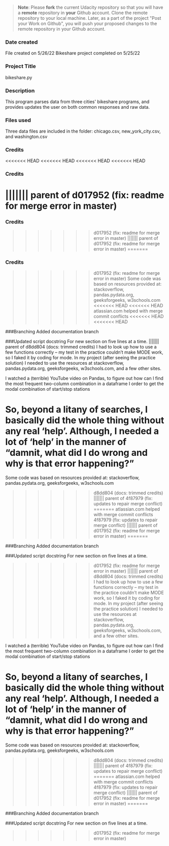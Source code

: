 >**Note**: Please **fork** the current Udacity repository so that you will have a **remote** repository in **your** Github account. Clone the remote repository to your local machine. Later, as a part of the project "Post your Work on Github", you will push your proposed changes to the remote repository in your Github account.

### Date created
File created on 5/26/22
Bikeshare project completed on 5/25/22
### Project Title
bikeshare.py

### Description
This program parses data from three cities' bikeshare programs, and provides updates the user on both common responses and raw data.

### Files used
Three data files are included in the folder: chicago.csv, new_york_city.csv, and washington.csv

### Credits
<<<<<<< HEAD
<<<<<<< HEAD
<<<<<<< HEAD
<<<<<<< HEAD
### Credits
||||||| parent of d017952 (fix: readme for merge error in master)
=======
### Credits
>>>>>>> d017952 (fix: readme for merge error in master)
||||||| parent of d017952 (fix: readme for merge error in master)
=======
### Credits
>>>>>>> d017952 (fix: readme for merge error in master)
Some code was based on resources provided at:
stackoverflow, pandas.pydata.org, geeksforgeeks, w3schools.com
<<<<<<< HEAD
<<<<<<< HEAD
atlassian.com helped with merge commit conflicts
<<<<<<< HEAD
<<<<<<< HEAD

###Branching
Added documentation branch

###Updated script docstring
For new section on five lines at a time.
||||||| parent of d8dd804 (docs: trimmed credits)
I had to look up how to use a few functions correctly – my test in the practice couldn’t make MODE work, so I faked it by coding for mode. In my project (after seeing the practice solution) I needed to use the resources at stackoverflow, pandas.pydata.org, geeksforgeeks, w3schools.com, and a few other sites.

I watched a (terrible) YouTube video on Pandas, to figure out how can I find the most frequent two-column combination in a dataframe I order to get the modal combination of start/stop stations

So, beyond a litany of searches, I basically did the whole thing without any real ‘help’. Although, I needed a lot of ‘help’ in the manner of “damnit, what did I do wrong and why is that error happening?”
=======
Some code was based on resources provided at:
stackoverflow, pandas.pydata.org, geeksforgeeks, w3schools.com
>>>>>>> d8dd804 (docs: trimmed credits)
||||||| parent of 4f87979 (fix: updates to repair merge conflict)
=======
atlassian.com helped with merge commit conflicts
>>>>>>> 4f87979 (fix: updates to repair merge conflict)
||||||| parent of d017952 (fix: readme for merge error in master)
=======

###Branching
Added documentation branch

###Updated script docstring
For new section on five lines at a time.
>>>>>>> d017952 (fix: readme for merge error in master)
||||||| parent of d8dd804 (docs: trimmed credits)
I had to look up how to use a few functions correctly – my test in the practice couldn’t make MODE work, so I faked it by coding for mode. In my project (after seeing the practice solution) I needed to use the resources at stackoverflow, pandas.pydata.org, geeksforgeeks, w3schools.com, and a few other sites.

I watched a (terrible) YouTube video on Pandas, to figure out how can I find the most frequent two-column combination in a dataframe I order to get the modal combination of start/stop stations

So, beyond a litany of searches, I basically did the whole thing without any real ‘help’. Although, I needed a lot of ‘help’ in the manner of “damnit, what did I do wrong and why is that error happening?”
=======
Some code was based on resources provided at:
stackoverflow, pandas.pydata.org, geeksforgeeks, w3schools.com
>>>>>>> d8dd804 (docs: trimmed credits)
||||||| parent of 4f87979 (fix: updates to repair merge conflict)
=======
atlassian.com helped with merge commit conflicts
>>>>>>> 4f87979 (fix: updates to repair merge conflict)
||||||| parent of d017952 (fix: readme for merge error in master)
=======

###Branching
Added documentation branch

###Updated script docstring
For new section on five lines at a time.
>>>>>>> d017952 (fix: readme for merge error in master)
